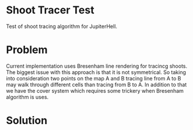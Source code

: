 # Shoot Tracer Test

Test of shoot tracing algorithm for JupiterHell.

# Problem

Current implementation uses Bresenham line rendering for tracincg shoots. The biggest issue with this approach is that it is not symmetrical. So taking into consideration two points on the map A and B tracing line from A to B may walk through different cells than tracing from B to A. In addition to that we have the cover system which requires some trickery when Bresenham algorithm is uses. 

# Solution



